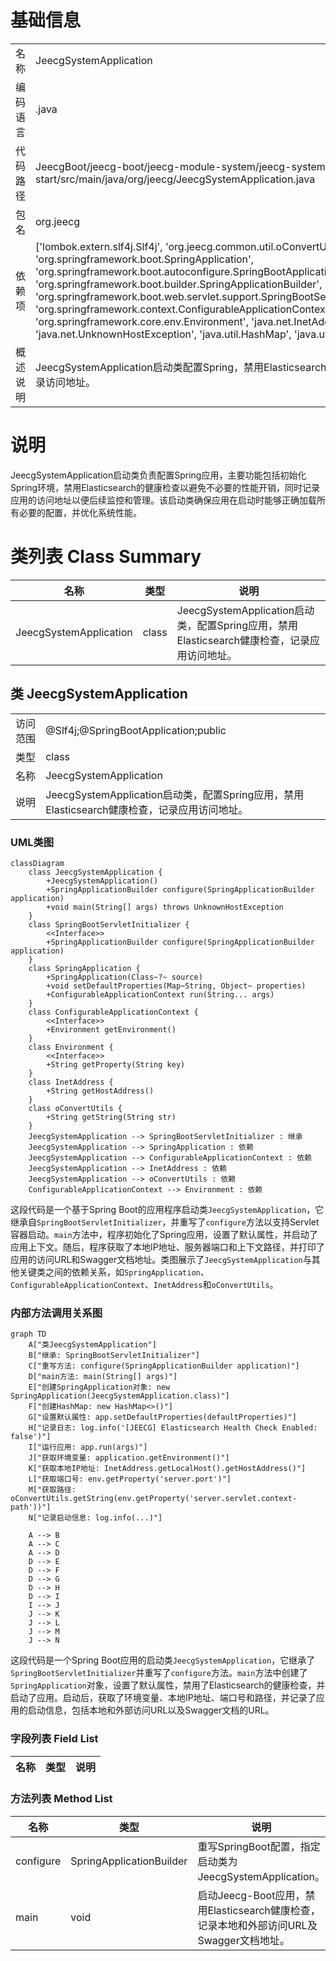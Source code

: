 # 基础信息

|      |      |
|------|------|
| 名称 | JeecgSystemApplication |
| 编码语言 | .java |
| 代码路径 | JeecgBoot/jeecg-boot/jeecg-module-system/jeecg-system-start/src/main/java/org/jeecg/JeecgSystemApplication.java |
| 包名 | org.jeecg |
| 依赖项 | ['lombok.extern.slf4j.Slf4j', 'org.jeecg.common.util.oConvertUtils', 'org.springframework.boot.SpringApplication', 'org.springframework.boot.autoconfigure.SpringBootApplication', 'org.springframework.boot.builder.SpringApplicationBuilder', 'org.springframework.boot.web.servlet.support.SpringBootServletInitializer', 'org.springframework.context.ConfigurableApplicationContext', 'org.springframework.core.env.Environment', 'java.net.InetAddress', 'java.net.UnknownHostException', 'java.util.HashMap', 'java.util.Map'] |
| 概述说明 | JeecgSystemApplication启动类配置Spring，禁用Elasticsearch健康检查并记录访问地址。 |

# 说明

JeecgSystemApplication启动类负责配置Spring应用，主要功能包括初始化Spring环境，禁用Elasticsearch的健康检查以避免不必要的性能开销，同时记录应用的访问地址以便后续监控和管理。该启动类确保应用在启动时能够正确加载所有必要的配置，并优化系统性能。

# 类列表 Class Summary

| 名称   | 类型  | 说明 |
|-------|------|-------------|
| JeecgSystemApplication | class | JeecgSystemApplication启动类，配置Spring应用，禁用Elasticsearch健康检查，记录应用访问地址。 |



## 类 JeecgSystemApplication

|      |      |
|------|------|
| 访问范围 | @Slf4j;@SpringBootApplication;public |
| 类型 | class |
| 名称 | JeecgSystemApplication |
| 说明 | JeecgSystemApplication启动类，配置Spring应用，禁用Elasticsearch健康检查，记录应用访问地址。 |


### UML类图

```mermaid
classDiagram
    class JeecgSystemApplication {
        +JeecgSystemApplication()
        +SpringApplicationBuilder configure(SpringApplicationBuilder application)
        +void main(String[] args) throws UnknownHostException
    }
    class SpringBootServletInitializer {
        <<Interface>>
        +SpringApplicationBuilder configure(SpringApplicationBuilder application)
    }
    class SpringApplication {
        +SpringApplication(Class~?~ source)
        +void setDefaultProperties(Map~String, Object~ properties)
        +ConfigurableApplicationContext run(String... args)
    }
    class ConfigurableApplicationContext {
        <<Interface>>
        +Environment getEnvironment()
    }
    class Environment {
        <<Interface>>
        +String getProperty(String key)
    }
    class InetAddress {
        +String getHostAddress()
    }
    class oConvertUtils {
        +String getString(String str)
    }
    JeecgSystemApplication --> SpringBootServletInitializer : 继承
    JeecgSystemApplication --> SpringApplication : 依赖
    JeecgSystemApplication --> ConfigurableApplicationContext : 依赖
    JeecgSystemApplication --> InetAddress : 依赖
    JeecgSystemApplication --> oConvertUtils : 依赖
    ConfigurableApplicationContext --> Environment : 依赖
```

这段代码是一个基于Spring Boot的应用程序启动类`JeecgSystemApplication`，它继承自`SpringBootServletInitializer`，并重写了`configure`方法以支持Servlet容器启动。`main`方法中，程序初始化了Spring应用，设置了默认属性，并启动了应用上下文。随后，程序获取了本地IP地址、服务器端口和上下文路径，并打印了应用的访问URL和Swagger文档地址。类图展示了`JeecgSystemApplication`与其他关键类之间的依赖关系，如`SpringApplication`、`ConfigurableApplicationContext`、`InetAddress`和`oConvertUtils`。


### 内部方法调用关系图

```mermaid
graph TD
    A["类JeecgSystemApplication"]
    B["继承: SpringBootServletInitializer"]
    C["重写方法: configure(SpringApplicationBuilder application)"]
    D["main方法: main(String[] args)"]
    E["创建SpringApplication对象: new SpringApplication(JeecgSystemApplication.class)"]
    F["创建HashMap: new HashMap<>()"]
    G["设置默认属性: app.setDefaultProperties(defaultProperties)"]
    H["记录日志: log.info('[JEECG] Elasticsearch Health Check Enabled: false')"]
    I["运行应用: app.run(args)"]
    J["获取环境变量: application.getEnvironment()"]
    K["获取本地IP地址: InetAddress.getLocalHost().getHostAddress()"]
    L["获取端口号: env.getProperty('server.port')"]
    M["获取路径: oConvertUtils.getString(env.getProperty('server.servlet.context-path'))"]
    N["记录启动信息: log.info(...)"]

    A --> B
    A --> C
    A --> D
    D --> E
    D --> F
    D --> G
    D --> H
    D --> I
    I --> J
    J --> K
    J --> L
    J --> M
    J --> N
```

这段代码是一个Spring Boot应用的启动类`JeecgSystemApplication`，它继承了`SpringBootServletInitializer`并重写了`configure`方法。`main`方法中创建了`SpringApplication`对象，设置了默认属性，禁用了Elasticsearch的健康检查，并启动了应用。启动后，获取了环境变量、本地IP地址、端口号和路径，并记录了应用的启动信息，包括本地和外部访问URL以及Swagger文档的URL。

### 字段列表 Field List

| 名称  | 类型  | 说明 |
|-------|-------|------|

### 方法列表 Method List

| 名称  | 类型  | 说明 |
|-------|-------|------|
| configure | SpringApplicationBuilder | 重写SpringBoot配置，指定启动类为JeecgSystemApplication。 |
| main | void | 启动Jeecg-Boot应用，禁用Elasticsearch健康检查，记录本地和外部访问URL及Swagger文档地址。 |




